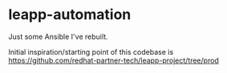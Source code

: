 # leapp-automation

Just some Ansible I've rebuilt.


Initial inspiration/starting point of this codebase is https://github.com/redhat-partner-tech/leapp-project/tree/prod


